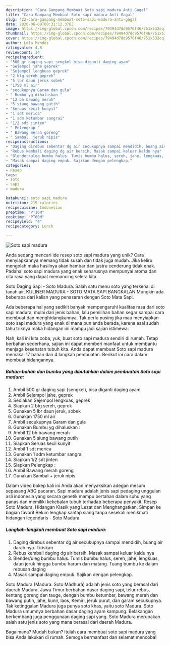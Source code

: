 ```yaml
---
description: "Cara Gampang Membuat Soto sapi madura Anti Gagal"
title: "Cara Gampang Membuat Soto sapi madura Anti Gagal"
slug: 422-cara-gampang-membuat-soto-sapi-madura-anti-gagal
date: 2020-06-08T08:31:12.378Z
image: https://img-global.cpcdn.com/recipes/79494d7dd9576f46/751x532cq70/soto-sapi-madura-foto-resep-utama.jpg
thumbnail: https://img-global.cpcdn.com/recipes/79494d7dd9576f46/751x532cq70/soto-sapi-madura-foto-resep-utama.jpg
cover: https://img-global.cpcdn.com/recipes/79494d7dd9576f46/751x532cq70/soto-sapi-madura-foto-resep-utama.jpg
author: Lela Mendez
ratingvalue: 4.8
reviewcount: 14
recipeingredient:
- "500 gr daging sapi sengkel bisa diganti daging ayam"
- "Sejempol jahe geprek"
- "Sejempol lengkuas geprek"
- "2 btg sereh geprek"
- "5 lbr daun jeruk sobek"
- "1750 ml air"
- "secukupnya Garam dan gula"
- " Bumbu yg dihaluskan "
- "12 bh bawang merah"
- "5 siung bawang putih"
- "Seruas kecil kunyit"
- "1 sdt merica"
- "1 sdm ketumbar sangrai"
- "1/2 sdt jinten"
- " Pelengkap "
- " Bawang merah goreng"
- " Sambal  jeruk nipis"
recipeinstructions:
- "Daging direbus sebentar dg air secukupnya sampai mendidih, buang air darah nya. Tiriskan"
- "Rebus kembali daging dg air bersih. Masak sampai keluar kaldu nya"
- "Blender/uleg bumbu halus. Tumis bumbu halus, sereh, jahe, lengkuas, daun jeruk hingga bumbu harum dan matang. Tuang bumbu ke dalam rebusan daging"
- "Masak sampai daging empuk. Sajikan dengan pelengkap."
categories:
- Resep
tags:
- soto
- sapi
- madura

katakunci: soto sapi madura 
nutrition: 219 calories
recipecuisine: Indonesian
preptime: "PT16M"
cooktime: "PT60M"
recipeyield: "4"
recipecategory: Lunch

---
```



![Soto sapi madura](https://img-global.cpcdn.com/recipes/79494d7dd9576f46/751x532cq70/soto-sapi-madura-foto-resep-utama.jpg)

Anda sedang mencari ide resep soto sapi madura yang unik? Cara menyiapkannya memang tidak susah dan tidak juga mudah. Jika keliru mengolah maka hasilnya akan hambar dan justru cenderung tidak enak. Padahal soto sapi madura yang enak seharusnya mempunyai aroma dan cita rasa yang dapat memancing selera kita.

Soto Daging Sapi - Soto Madura. Salah satu menu soto yang terkenal di tanah air. KULINER MADURA - SOTO MATA SAPI BANGKALAN Mungkin ada beberapa dari kalian yang penasaran dengan Soto Mata Sapi.

Ada beberapa hal yang sedikit banyak mempengaruhi kualitas rasa dari soto sapi madura, mulai dari jenis bahan, lalu pemilihan bahan segar sampai cara membuat dan menghidangkannya. Tak perlu pusing jika mau menyiapkan soto sapi madura yang enak di mana pun anda berada, karena asal sudah tahu triknya maka hidangan ini mampu jadi sajian istimewa.


Nah, kali ini kita coba, yuk, buat soto sapi madura sendiri di rumah. Tetap berbahan sederhana, sajian ini dapat memberi manfaat untuk membantu menjaga kesehatan tubuh kita. Anda dapat membuat Soto sapi madura memakai 17 bahan dan 4 langkah pembuatan. Berikut ini cara dalam membuat hidangannya.

<!--inarticleads1-->

##### Bahan-bahan dan bumbu yang dibutuhkan dalam pembuatan Soto sapi madura:

1. Ambil 500 gr daging sapi (sengkel), bisa diganti daging ayam
1. Ambil Sejempol jahe, geprek
1. Sediakan Sejempol lengkuas, geprek
1. Siapkan 2 btg sereh, geprek
1. Gunakan 5 lbr daun jeruk, sobek
1. Gunakan 1750 ml air
1. Ambil secukupnya Garam dan gula
1. Gunakan  Bumbu yg dihaluskan :
1. Ambil 12 bh bawang merah
1. Gunakan 5 siung bawang putih
1. Siapkan Seruas kecil kunyit
1. Ambil 1 sdt merica
1. Gunakan 1 sdm ketumbar sangrai
1. Siapkan 1/2 sdt jinten
1. Siapkan  Pelengkap :
1. Ambil  Bawang merah goreng
1. Gunakan  Sambal + jeruk nipis


Dalam video bokep kali ini Anda akan menyaksikan adegan mesum sepasang ABG pacaran. Sapi madura adalah jenis sapi pedaging unggulan asli indonesia yang secara genetik mampu bertahan dalam suhu yang panas dan memiliki kekebalan tubuh terhadap beberapa penyakit. Resep Soto Madura, Hidangan Klasik yang Lezat dan Menghangatkan. Simpan ke bagian favorit Belum lengkap santap siang tanpa sesekali menikmati hidangan legendaris - Soto Madura. 

<!--inarticleads2-->

##### Langkah-langkah membuat Soto sapi madura:

1. Daging direbus sebentar dg air secukupnya sampai mendidih, buang air darah nya. Tiriskan
1. Rebus kembali daging dg air bersih. Masak sampai keluar kaldu nya
1. Blender/uleg bumbu halus. Tumis bumbu halus, sereh, jahe, lengkuas, daun jeruk hingga bumbu harum dan matang. Tuang bumbu ke dalam rebusan daging
1. Masak sampai daging empuk. Sajikan dengan pelengkap.


Soto Madura (Madura: Soto Mâdhurâ) adalah jenis soto yang berasal dari daerah Madura, Jawa Timur berbahan dasar daging sapi, telur rebus, kentang goreng dan tauge, dengan bumbu ketumbar, bawang merah dan bawang putih, jahe, kunir, laos, Kemiri, jeruk purut, dan garam secukupnya. Tak ketinggalan Madura juga punya soto khas, yaitu soto Madura. Soto Madura umumnya berbahan dasar daging ayam kampung. Belakangan berkembang juga penggunaan daging sapi yang. Soto Madura merupakan salah satu jenis soto yang mana berasal dari daerah Madura. 

Bagaimana? Mudah bukan? Itulah cara membuat soto sapi madura yang bisa Anda lakukan di rumah. Semoga bermanfaat dan selamat mencoba!
